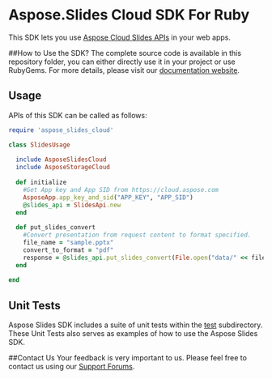 # Aspose.Slides Cloud SDK For Ruby
This SDK lets you use [Aspose Cloud Slides APIs](http://www.aspose.com/cloud/powerpoint-api.aspx) in your web apps.

##How to Use the SDK?
The complete source code is available in this repository folder, you can either directly use it in your project or use RubyGems. For more details, please visit our [documentation website](http://www.aspose.com/docs/display/slidescloud/Available+SDKs).


## Usage
APIs of this SDK can be called as follows:

```ruby
require 'aspose_slides_cloud'

class SlidesUsage
  
  include AsposeSlidesCloud
  include AsposeStorageCloud
	
  def initialize
    #Get App key and App SID from https://cloud.aspose.com
    AsposeApp.app_key_and_sid("APP_KEY", "APP_SID")
    @slides_api = SlidesApi.new  
  end
  
  def put_slides_convert
    #Convert presentation from request content to format specified.
    file_name = "sample.pptx"
    convert_to_format = "pdf"
    response = @slides_api.put_slides_convert(File.open("data/" << file_name,"r") { |io| io.read }, {format: convert_to_format})
  end
  
end
```
## Unit Tests
Aspose Slides SDK includes a suite of unit tests within the [test](https://github.com/asposeslides/Aspose_Slides_Cloud/blob/master/SDKs/Aspose.Slides_Cloud_SDK_For_Ruby/test/slides_tests.rb) subdirectory. These Unit Tests also serves as examples of how to use the Aspose Slides SDK.

##Contact Us
Your feedback is very important to us. Please feel free to contact us using our [Support Forums](https://www.aspose.com/community/forums/).
